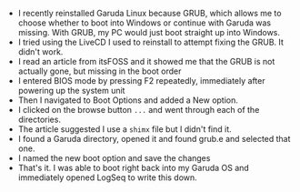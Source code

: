 - I recently reinstalled Garuda Linux because GRUB, which allows me to choose whether to boot into Windows or continue with Garuda was missing. With GRUB, my PC would just boot straight up into Windows.
- I tried using the LiveCD I used to reinstall to attempt fixing the GRUB. It didn't work.
- I read an article from itsFOSS and it showed me that the GRUB is not actually gone, but missing in the boot order
- I entered BIOS mode by pressing F2 repeatedly, immediately after powering up the system unit
- Then I navigated to Boot Options and added a New option.
- I clicked on the browse button `...` and went through each of the directories.
- The article suggested I use a `shimx` file but I didn't find it.
- I found a Garuda directory, opened it and found grub.e and selected that one.
- I named the new boot option and save the changes
- That's it. I was able to boot right back into my Garuda OS and immediately opened LogSeq to write this down.